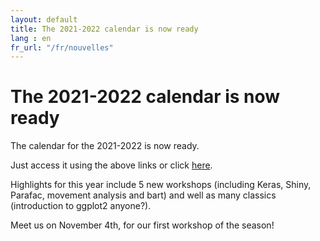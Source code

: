 ```yaml
---
layout: default
title: The 2021-2022 calendar is now ready
lang : en
fr_url: "/fr/nouvelles"
---
```

# The 2021-2022 calendar is now ready

The calendar for the 2021-2022 is now ready.

Just access it using the above links or click [here](/en/calendar).

Highlights for this year include 5 new workshops (including Keras, Shiny, Parafac,
  movement analysis and bart) and well as many classics (introduction to ggplot2 anyone?).

  Meet us on November 4th, for our first workshop of the season!
